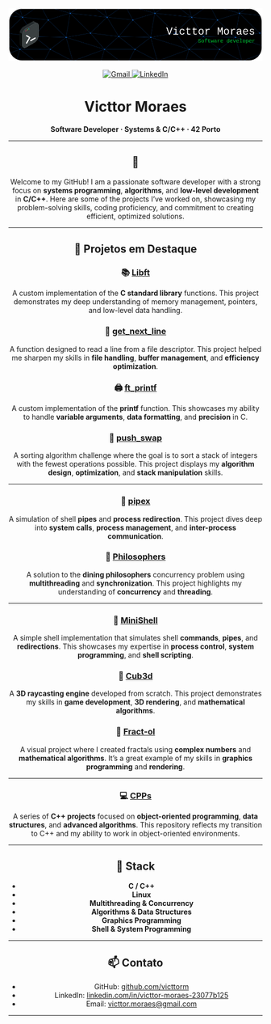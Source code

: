 ![Header](./header.png)

<div align="center">
  <a href="mailto:victtor.moraes@gmail.com">
    <img src="https://skillicons.dev/icons?i=gmail" target="_blank" alt="Gmail">
  </a>
  <a href="https://www.linkedin.com/in/victtor-moraes-23077b125/" target="_blank">
    <img src="https://skillicons.dev/icons?i=linkedin" target="_blank" alt="LinkedIn">
  </a>
</div>




<div align="center">


# Victtor Moraes
**Software Developer · Systems & C/C++ · 42 Porto**

---

## 👋 
Welcome to my GitHub! I am a passionate software developer with a strong focus on **systems programming**, **algorithms**, and **low-level development** in **C/C++**. Here are some of the projects I’ve worked on, showcasing my problem-solving skills, coding proficiency, and commitment to creating efficient, optimized solutions.

---

## 🔧 Projetos em Destaque

### 📚 [Libft](https://github.com/victtorm/Libft)
A custom implementation of the **C standard library** functions. This project demonstrates my deep understanding of memory management, pointers, and low-level data handling.

### 📜 [get_next_line](https://github.com/victtorm/get_next_line)
A function designed to read a line from a file descriptor. This project helped me sharpen my skills in **file handling**, **buffer management**, and **efficiency optimization**.

### 🖨️ [ft_printf](https://github.com/victtorm/ft_printf)
A custom implementation of the **printf** function. This showcases my ability to handle **variable arguments**, **data formatting**, and **precision** in C.

### 🔀 [push_swap](https://github.com/victtorm/push_swap)
A sorting algorithm challenge where the goal is to sort a stack of integers with the fewest operations possible. This project displays my **algorithm design**, **optimization**, and **stack manipulation** skills.

---

### 🔗 [pipex](https://github.com/victtorm/pipex)
A simulation of shell **pipes** and **process redirection**. This project dives deep into **system calls**, **process management**, and **inter-process communication**.

### 🧵 [Philosophers](https://github.com/victtorm/Philosophers)
A solution to the **dining philosophers** concurrency problem using **multithreading** and **synchronization**. This project highlights my understanding of **concurrency** and **threading**.

---

### 🐚 [MiniShell](https://github.com/victtorm/MiniShell)
A simple shell implementation that simulates shell **commands**, **pipes**, and **redirections**. This showcases my expertise in **process control**, **system programming**, and **shell scripting**.

### 🧠 [Cub3d](https://github.com/victtorm/Cub3d)
A **3D raycasting engine** developed from scratch. This project demonstrates my skills in **game development**, **3D rendering**, and **mathematical algorithms**.

### 🌈 [Fract-ol](https://github.com/victtorm/fractol)
A visual project where I created fractals using **complex numbers** and **mathematical algorithms**. It’s a great example of my skills in **graphics programming** and **rendering**.

---

### 💻 [CPPs](https://github.com/victtorm/CPPs)
A series of **C++ projects** focused on **object-oriented programming**, **data structures**, and **advanced algorithms**. This repository reflects my transition to C++ and my ability to work in object-oriented environments.

---

## 🧰 Stack

- **C / C++**  
- **Linux**  
- **Multithreading & Concurrency**  
- **Algorithms & Data Structures**  
- **Graphics Programming**  
- **Shell & System Programming**

---

## 📫 Contato

- GitHub: [github.com/victtorm](https://github.com/victtorm)
- LinkedIn: [linkedin.com/in/victtor-moraes-23077b125](https://linkedin.com/in/victtor-moraes-23077b125)
- Email: victtor.moraes@gmail.com

---

<p align="center">
